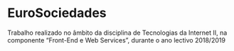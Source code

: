# EuroSociedades
Trabalho realizado no âmbito da disciplina de Tecnologias da Internet II, na componente “Front-End e Web Services”, durante o ano lectivo 2018/2019
